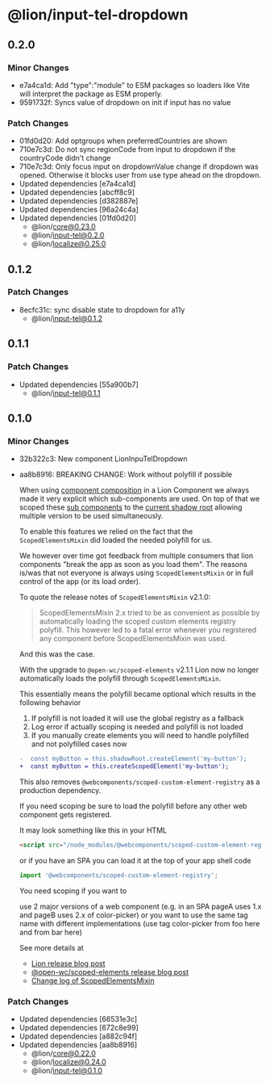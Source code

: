 # @lion/input-tel-dropdown

## 0.2.0

### Minor Changes

- e7a4ca1d: Add "type":"module" to ESM packages so loaders like Vite will interpret the package as ESM properly.
- 9591732f: Syncs value of dropdown on init if input has no value

### Patch Changes

- 01fd0d20: Add optgroups when preferredCountries are shown
- 710e7c3d: Do not sync regionCode from input to dropdown if the countryCode didn't change
- 710e7c3d: Only focus input on dropdownValue change if dropdown was opened. Otherwise it blocks user from use type ahead on the dropdown.
- Updated dependencies [e7a4ca1d]
- Updated dependencies [abcff8c9]
- Updated dependencies [d382887e]
- Updated dependencies [96a24c4a]
- Updated dependencies [01fd0d20]
  - @lion/core@0.23.0
  - @lion/input-tel@0.2.0
  - @lion/localize@0.25.0

## 0.1.2

### Patch Changes

- 8ecfc31c: sync disable state to dropdown for a11y
  - @lion/input-tel@0.1.2

## 0.1.1

### Patch Changes

- Updated dependencies [55a900b7]
  - @lion/input-tel@0.1.1

## 0.1.0

### Minor Changes

- 32b322c3: New component LionInpuTelDropdown
- aa8b8916: BREAKING CHANGE: Work without polyfill if possible

  When using [component composition](https://lit.dev/docs/composition/component-composition/) in a Lion Component we always made it very explicit which sub-components are used.
  On top of that we scoped these [sub components](https://open-wc.org/docs/development/scoped-elements/) to the [current shadow root](https://github.com/WICG/webcomponents/blob/gh-pages/proposals/Scoped-Custom-Element-Registries.md) allowing multiple version to be used simultaneously.

  To enable this features we relied on the fact that the `ScopedElementsMixin` did loaded the needed polyfill for us.

  We however over time got feedback from multiple consumers that lion components "break the app as soon as you load them".
  The reasons is/was that not everyone is always using `ScopedElementsMixin` or in full control of the app (or its load order).

  To quote the release notes of `ScopedElementsMixin` v2.1.0:

  > ScopedElementsMixin 2.x tried to be as convenient as possible by automatically loading the scoped custom elements registry polyfill.
  > This however led to a fatal error whenever you registered any component before ScopedElementsMixin was used.

  And this was the case.

  With the upgrade to `@open-wc/scoped-elements` v2.1.1 Lion now no longer automatically loads the polyfill through `ScopedElementsMixin`.

  This essentially means the polyfill became optional which results in the following behavior

  1. If polyfill is not loaded it will use the global registry as a fallback
  2. Log error if actually scoping is needed and polyfill is not loaded
  3. If you manually create elements you will need to handle polyfilled and not polyfilled cases now

  ```diff
  -  const myButton = this.shadowRoot.createElement('my-button');
  +  const myButton = this.createScopedElement('my-button');
  ```

  This also removes `@webcomponents/scoped-custom-element-registry` as a production dependency.

  If you need scoping be sure to load the polyfill before any other web component gets registered.

  It may look something like this in your HTML

  ```html
  <script src="/node_modules/@webcomponents/scoped-custom-element-registry/scoped-custom-element-registry.min.js"></script>
  ```

  or if you have an SPA you can load it at the top of your app shell code

  ```js
  import '@webcomponents/scoped-custom-element-registry';
  ```

  You need scoping if you want to

  use 2 major versions of a web component (e.g. in an SPA pageA uses 1.x and pageB uses 2.x of color-picker)
  or you want to use the same tag name with different implementations (use tag color-picker from foo here and from bar here)

  See more details at

  - [Lion release blog post](https://lion-web.netlify.app/blog/lion-without-polyfills/)
  - [@open-wc/scoped-elements release blog post](https://open-wc.org/blog/scoped-elements-without-polyfill/)
  - [Change log of ScopedElementsMixin](https://github.com/open-wc/open-wc/blob/master/packages/scoped-elements/CHANGELOG.md#210)

### Patch Changes

- Updated dependencies [66531e3c]
- Updated dependencies [672c8e99]
- Updated dependencies [a882c94f]
- Updated dependencies [aa8b8916]
  - @lion/core@0.22.0
  - @lion/localize@0.24.0
  - @lion/input-tel@0.1.0
